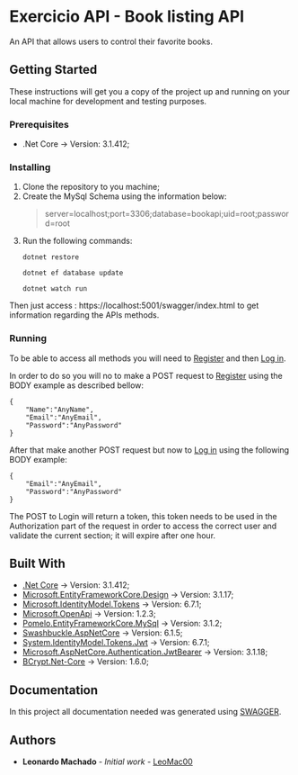 ﻿# Exercicio API - Book listing API

An API that allows users to control their favorite books.

## Getting Started

These instructions will get you a copy of the project up and running on your local machine for development and testing purposes.

### Prerequisites

- .Net Core → Version: 3.1.412;

### Installing

1. Clone the repository to you machine;
2. Create the MySql Schema using the information below:
   > server=localhost;port=3306;database=bookapi;uid=root;password=root
3. Run the following commands:
   ```
   dotnet restore
   ```
   ```
   dotnet ef database update
   ```
   ```
   dotnet watch run
   ```

Then just access : https://localhost:5001/swagger/index.html to get information regarding the APIs methods.

### Running

To be able to access all methods you will need to [Register](https://localhost:5001/api/v1/users/register) and then [Log in](https://localhost:5001/api/v1/users/login).

In order to do so you will no to make a POST request to [Register](https://localhost:5001/api/v1/users/register) using the BODY example as described bellow:

```
{
    "Name":"AnyName",
    "Email":"AnyEmail",
    "Password":"AnyPassword"
}
```

After that make another POST request but now to [Log in](https://localhost:5001/api/v1/users/login) using the following BODY example:

```
{
    "Email":"AnyEmail",
    "Password":"AnyPassword"
}
```

The POST to Login will return a token, this token needs to be used in the Authorization part of the request in order to access the correct user and validate the current section; it will expire after one hour.

## Built With

- [.Net Core](https://dotnet.microsoft.com/download) → Version: 3.1.412;
- [Microsoft.EntityFrameworkCore.Design](https://www.nuget.org/packages/Microsoft.EntityFrameworkCore.Design/3.1.17) → Version: 3.1.17;
- [Microsoft.IdentityModel.Tokens](https://www.nuget.org/packages/Microsoft.IdentityModel.Tokens/6.7.1) → Version: 6.7.1;
- [Microsoft.OpenApi](https://www.nuget.org/packages/Microsoft.OpenApi/1.2.3) → Version: 1.2.3;
- [Pomelo.EntityFrameworkCore.MySql](https://www.nuget.org/packages/Pomelo.EntityFrameworkCore.MySql/3.1.2) → Version: 3.1.2;
- [Swashbuckle.AspNetCore](https://www.nuget.org/packages/Swashbuckle.AspNetCore/6.1.5) → Version: 6.1.5;
- [System.IdentityModel.Tokens.Jwt](https://www.nuget.org/packages/System.IdentityModel.Tokens.Jwt/6.7.1) → Version: 6.7.1;
- [Microsoft.AspNetCore.Authentication.JwtBearer](https://www.nuget.org/packages/Microsoft.AspNetCore.Authentication.JwtBearer/3.1.18) → Version: 3.1.18;
- [BCrypt.Net-Core](https://www.nuget.org/packages/BCrypt.Net-Core/1.6.0) → Version: 1.6.0;

## Documentation

In this project all documentation needed was generated using [SWAGGER](https://swagger.io/).

## Authors

- **Leonardo Machado** - _Initial work_ - [LeoMac00](https://github.com/leomac00)
